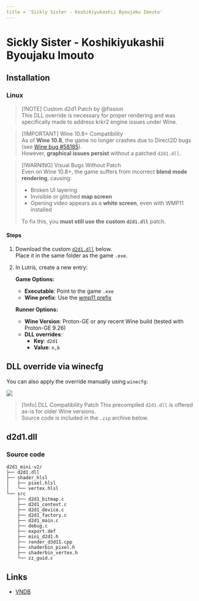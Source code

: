 ```yaml
---
title = 'Sickly Sister - Koshikiyukashii Byoujaku Imouto'
---
```


<script setup> 
import DownloadButton from '@components/DownloadButton.vue'
</script>


# Sickly Sister - Koshikiyukashii Byoujaku Imouto
## Installation

### Linux

> [!NOTE] Custom d2d1 Patch by @fission  
> This DLL override is necessary for proper rendering and was specifically made to address krkr2 engine issues under Wine.

> [!IMPORTANT] Wine 10.8+ Compatibility  
> As of **Wine 10.8**, the game no longer crashes due to Direct2D bugs (see [Wine bug #58185](https://bugs.winehq.org/show_bug.cgi?id=58185)).  
> However, **graphical issues persist** without a patched `d2d1.dll`.

> [!WARNING] Visual Bugs Without Patch  
> Even on Wine 10.8+, the game suffers from incorrect **blend mode rendering**, causing:  
> - Broken UI layering  
> - Invisible or glitched **map screen**  
> - Opening video appears as a **white screen**, even with WMP11 installed  
>  
> To fix this, you **must still use the custom `d2d1.dll`** patch.

#### Steps

1. Download the custom [`d2d1.dll`](#d2d1-dll) below.  
   Place it in the same folder as the game `.exe`.

2. In Lutris, create a new entry:

   **Game Options:**
   - **Executable**: Point to the game `.exe`
   - **Wine prefix**: Use the [wmp11 prefix](../linux/wineprefixes.md)

   **Runner Options:**
   - **Wine Version**: Proton-GE or any recent Wine build (tested with Proton-GE 9.26)
   - **DLL overrides**:
     - **Key**: `d2d1`
     - **Value**: `n,b`

## DLL override via winecfg

You can also apply the override manually using `winecfg`:

![](https://github.com/b-fission/vn_winestuff/blob/main/custom-fixes/krkr-d2d1/wine_override.png?raw=true)

> [!info] DLL Compatibility Patch
> This precompiled `d2d1.dll` is offered as-is for older Wine versions.  
> Source code is included in the `.zip` archive below.

## d2d1.dll
<DownloadButton filePath="dlls/d2d1.dll" />

### Source code
<DownloadButton filePath="dlls/d2d1_mini-v2.zip" />

```
d2d1_mini-v2/
├── d2d1.dll
├── shader_hlsl
│   ├── pixel.hlsl
│   └── vertex.hlsl
└── src
    ├── d2d1_bitmap.c
    ├── d2d1_context.c
    ├── d2d1_device.c
    ├── d2d1_factory.c
    ├── d2d1_main.c
    ├── debug.c
    ├── export.def
    ├── mini_d2d1.h
    ├── render_d3d11.cpp
    ├── shaderbin_pixel.h
    ├── shaderbin_vertex.h
    └── zz_guid.c
```

## Links

* [VNDB](https://vndb.org/v48724)
